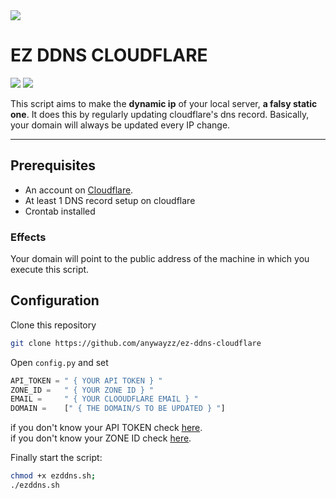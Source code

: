 <img src="https://repository-images.githubusercontent.com/436395134/1459feb6-1236-4896-be70-779cf08288db">

# EZ DDNS CLOUDFLARE

![](https://img.shields.io/badge/Support-Linux-lightgrey) ![](https://img.shields.io/badge/Python->3.0-green)

This script aims to make the <b>dynamic ip</b> of your local server, <b>a falsy static one</b>. It does this by regularly updating cloudflare's dns record. Basically, your domain will always be updated every IP change.

---

## Prerequisites

- An account on [Cloudflare](https://cloudflare.com).<br>
- At least 1 DNS record setup on cloudflare<br>
- Crontab installed

### Effects

Your domain will point to the public address of the machine in which you execute this script.

## Configuration

Clone this repository

```sh
git clone https://github.com/anywayzz/ez-ddns-cloudflare
```

Open `config.py` and set

```py
API_TOKEN = " { YOUR API TOKEN } "
ZONE_ID = 	" { YOUR ZONE ID } "
EMAIL = 	" { YOUR CLOOUDFLARE EMAIL } "
DOMAIN = 	[" { THE DOMAIN/S TO BE UPDATED } "]
```

if you don't know your API TOKEN check [here](https://support.cloudflare.com/hc/en-us/articles/200167836-Managing-API-Tokens-and-Keys#12345680).<br>
if you don't know your ZONE ID check [here](https://community.cloudflare.com/t/where-to-find-zone-id/132913).

Finally start the script:

```sh
chmod +x ezddns.sh;
./ezddns.sh
```
